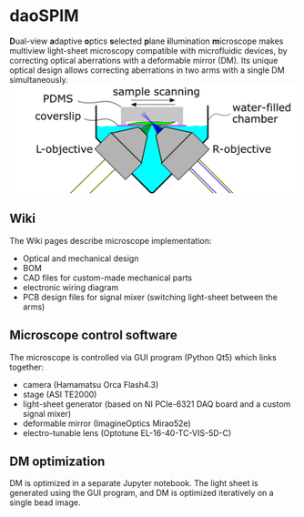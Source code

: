 # daoSPIM
**D**ual-view **a**daptive **o**ptics **s**elected **p**lane **i**llumination **m**icroscope makes multiview light-sheet microscopy compatible with microfluidic devices, by correcting optical aberrations with a deformable mirror (DM). Its unique optical design allows correcting aberrations in two arms with a single DM simultaneously.
![Optical layout: chamber](/wiki/images/ChamberOpticalLayout.png)

## Wiki
The Wiki pages describe microscope implementation:
* Optical and mechanical design 
* BOM
* CAD files for custom-made mechanical parts
* electronic wiring diagram 
* PCB design files for signal mixer (switching light-sheet between the arms)

## Microscope control software
The microscope is controlled via GUI program (Python Qt5) which links together:
- camera (Hamamatsu Orca Flash4.3)
- stage (ASI TE2000)
- light-sheet generator (based on NI PCIe-6321 DAQ board and a custom signal mixer)
- deformable mirror (ImagineOptics Mirao52e)
- electro-tunable lens (Optotune EL-16-40-TC-VIS-5D-C)

## DM optimization
DM is optimized in a separate Jupyter notebook. The light sheet is generated using the GUI program, and DM is optimized iteratively on a single bead image.
